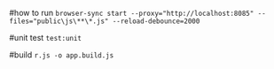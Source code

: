 #how to run
`browser-sync start --proxy="http://localhost:8085" --files="public\js\**\*.js" --reload-debounce=2000`

#unit test
`test:unit`

#build
`r.js -o app.build.js`

